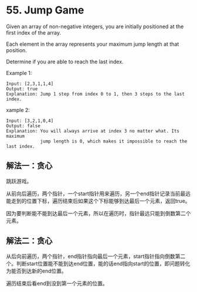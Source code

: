 # 55. Jump Game
Given an array of non-negative integers, you are initially positioned at the first index of the array.

Each element in the array represents your maximum jump length at that position.

Determine if you are able to reach the last index.

Example 1:
```
Input: [2,3,1,1,4]
Output: true
Explanation: Jump 1 step from index 0 to 1, then 3 steps to the last index.
```
xample 2:
```
Input: [3,2,1,0,4]
Output: false
Explanation: You will always arrive at index 3 no matter what. Its maximum
             jump length is 0, which makes it impossible to reach the last index.
```
## 解法一：贪心

跳跃游戏。

从前向后遍历，两个指针，一个start指针用来遍历，另一个end指针记录当前最远能走到的位置下标，遍历结束后如果这个下标能够到达最后一个元素，返回true。

因为要判断能不能到达最后一个元素，所以在遍历时，指针最远只能到倒数第二个元素。

## 解法二：贪心

从后向前遍历，两个指针，end指针指向最后一个元素，start指针指向倒数第二个。判断start位置能不能到达end位置，能的话end指向start的位置，即问题转化为能否到达新的end位置。

遍历结束后看end到没到第一个元素的位置。